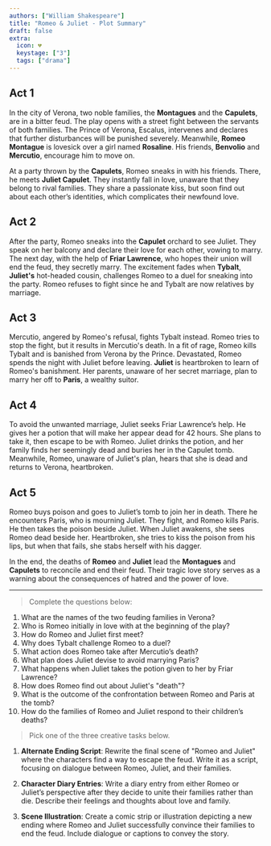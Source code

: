 ```yaml
---
authors: ["William Shakespeare"]
title: "Romeo & Juliet - Plot Summary"
draft: false
extra:
  icon: 💔
  keystage: ["3"]
  tags: ["drama"]
---
```


## Act 1
In the city of Verona, two noble families, the **Montagues** and the **Capulets**, are in a bitter feud. The play opens with a street fight between the servants of both families. The Prince of Verona, Escalus, intervenes and declares that further disturbances will be punished severely. Meanwhile, **Romeo Montague** is lovesick over a girl named **Rosaline**. His friends, **Benvolio** and **Mercutio**, encourage him to move on. 

At a party thrown by the **Capulets**, Romeo sneaks in with his friends. There, he meets **Juliet Capulet**. They instantly fall in love, unaware that they belong to rival families. They share a passionate kiss, but soon find out about each other’s identities, which complicates their newfound love.

## Act 2
After the party, Romeo sneaks into the **Capulet** orchard to see Juliet. They speak on her balcony and declare their love for each other, vowing to marry. The next day, with the help of **Friar Lawrence**, who hopes their union will end the feud, they secretly marry. The excitement fades when **Tybalt**, **Juliet's** hot-headed cousin, challenges Romeo to a duel for sneaking into the party. Romeo refuses to fight since he and Tybalt are now relatives by marriage.

## Act 3
Mercutio, angered by Romeo's refusal, fights Tybalt instead. Romeo tries to stop the fight, but it results in Mercutio's death. In a fit of rage, Romeo kills Tybalt and is banished from Verona by the Prince. Devastated, Romeo spends the night with Juliet before leaving. **Juliet** is heartbroken to learn of Romeo's banishment. Her parents, unaware of her secret marriage, plan to marry her off to **Paris**, a wealthy suitor.

## Act 4
To avoid the unwanted marriage, Juliet seeks Friar Lawrence’s help. He gives her a potion that will make her appear dead for 42 hours. She plans to take it, then escape to be with Romeo. Juliet drinks the potion, and her family finds her seemingly dead and buries her in the Capulet tomb. Meanwhile, Romeo, unaware of Juliet's plan, hears that she is dead and returns to Verona, heartbroken.

## Act 5
Romeo buys poison and goes to Juliet’s tomb to join her in death. There he encounters Paris, who is mourning Juliet. They fight, and Romeo kills Paris. He then takes the poison beside Juliet. When Juliet awakens, she sees Romeo dead beside her. Heartbroken, she tries to kiss the poison from his lips, but when that fails, she stabs herself with his dagger.

In the end, the deaths of **Romeo** and **Juliet** lead the **Montagues** and **Capulets** to reconcile and end their feud. Their tragic love story serves as a warning about the consequences of hatred and the power of love.

---

>[](task) Complete the questions below:
1. What are the names of the two feuding families in Verona?
2. Who is Romeo initially in love with at the beginning of the play?
3. How do Romeo and Juliet first meet?
4. Why does Tybalt challenge Romeo to a duel?
5. What action does Romeo take after Mercutio’s death?
6. What plan does Juliet devise to avoid marrying Paris?
7. What happens when Juliet takes the potion given to her by Friar Lawrence?
8. How does Romeo find out about Juliet's "death"?
9. What is the outcome of the confrontation between Romeo and Paris at the tomb?
10. How do the families of Romeo and Juliet respond to their children’s deaths?

> [](challenge) Pick one of the three creative tasks below.

1. **Alternate Ending Script**: Rewrite the final scene of "Romeo and Juliet" where the characters find a way to escape the feud. Write it as a script, focusing on dialogue between Romeo, Juliet, and their families.

2. **Character Diary Entries**: Write a diary entry from either Romeo or Juliet’s perspective after they decide to unite their families rather than die. Describe their feelings and thoughts about love and family.

3. **Scene Illustration**: Create a comic strip or illustration depicting a new ending where Romeo and Juliet successfully convince their families to end the feud. Include dialogue or captions to convey the story.
